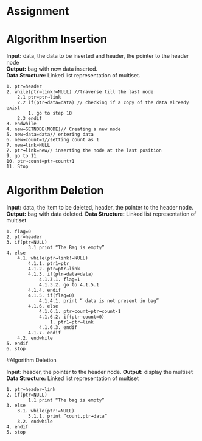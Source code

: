 # Assignment

# Algorithm Insertion



<b>Input:</b>  data, the data to be inserted and header, the pointer to the header node<br>
<b>Output:</b> bag with new data inserted.<br>
<b>Data Structure:</b> Linked list representation of multiset.<br>

    1. ptr=header
    2. while(ptr→link!=NULL) //traverse till the last node
        2.1 ptr=ptr→link
        2.2 if(ptr→data=data) // checking if a copy of the data already exist
            1. go to step 10
        2.3 endif
    3. endwhile
    4. new=GETNODE(NODE)// Creating a new node
    5. new→data=data// entering data
    6. new→count=1//setting count as 1
    7. new→link=NULL
    7. ptr→link=new// inserting the node at the last position
    9. go to 11
    10. ptr→count=ptr→count+1
    11. Stop

# Algorithm Deletion

<b>Input:</b> data, the item to be deleted, header, the pointer to the header node.
<b>Output:</b> bag with data deleted.
<b>Data Structure:</b> Linked list representation of multiset

    1. flag=0
    2. ptr=header
    3. if(ptr=NULL)
            3.1 print “The Bag is empty”
    4. else
        4.1. while(ptr→link!=NULL)
            4.1.1. ptr1=ptr
            4.1.2. ptr=ptr→link
            4.1.3. if(ptr→data=data)
                4.1.3.1. flag=1
                4.1.3.2. go to 4.1.5.1
            4.1.4. endif
            4.1.5. if(flag=0)
                4.1.4.1. print “ data is not present in bag”
            4.1.6. else
                4.1.6.1. ptr→count=ptr→count-1
                4.1.6.2. if(ptr→count=0)
                    1. ptr1=ptr→link
                4.1.6.3. endif
            4.1.7. endif
        4.2. endwhile
    5. endif
    6. stop
    
#Algorithm Deletion

<b>Input:</b>  header, the pointer to the header node.
<b>Output:</b> display the multiset
<b>Data Structure:</b> Linked list representation of multiset

    1. ptr=header→link
    2. if(ptr=NULL)
            1.1 print “The bag is empty”
    3. else
        3.1. while(ptr!=NULL)
            3.1.1. print “count,ptr→data”
        3.2. endwhile
    4. endif
    5. stop

       
